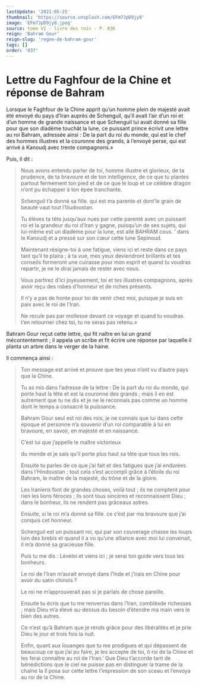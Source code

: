 ```yaml
---
lastUpdate: '2021-05-25'
thumbnail: 'https://source.unsplash.com/EFm7JpD9jy8'
image: 'EFm7JpD9jy8.jpeg'
source: tome VI - livre des rois - P. 036
reign: 'Bahram Gour'
reign-slug: 'regne-de-bahram-gour'
tags: []
order: '037'
---
```


# Lettre du Faghfour de la Chine et réponse de Bahram

Lorsque le Faghfour de la Chine apprit qu’un homme plein de majesté avait été envoyé du pays d’Iran auprès de Schenguil, qu’il avait l’air d’un roi et d’un homme de grande naissance et que Schenguil lui avait donné sa fille pour que son diadème touchât la lune, ce puissant prince écrivit une lettre au roi Bahram, adressée ainsi : De la part du roi du monde, qui est le chef des hommes illustres et la couronne des grands, à l’envoyé perse, qui est arrivé à Kanoudj avec trente compagnons.»

Puis, il dit :

> Nous avons entendu parler de toi, homme illustre et glorieux, de ta prudence, de ta bravoure et de ton intelligence, de ce que tu plantes partout fermement ton pied et de ce que le loup et ce célèbre dragon n’ont pu échapper à ton épée tranchante.
>
> Schenguil t’a donné sa fille. qui est ma parente et dont’le grain de beauté vaut tout l’IIiudoustan.
>
> Tu élèves ta tête jusqu’aux nues par cette parenté avec un puissant roi et la grandeur du roi d’Iran y gagne, puisqu’un de ses sujets, qui lui-même est un diadème pour la lune, est allé BAHRAM cous. ’ dans le Kanoudj et a pressé sur son cœur cette lune Sepinoud.
>
> Maintenant résigne-toi à une fatigue, viens ici et reste dans ce pays tant qu’il te plaira ; à ta vue, mes yeux deviendront brillants et tes conseils formeront une cuirasse pour mon esprit et quand tu voudras repartir, je ne le dirai jamais de rester avec nous.
>
> Vous partirez d’ici joyeusement, toi et tes illustres compagnons, après avoir reçu des robes d’honneur et de riches présents.
>
> Il n’y a pas de honte pour toi de venir chez moi, puisque je suis en paix avec le roi de l’Iran.
>
> Ne recule pas par mollesse devant ce voyage et quand tu voudras t’en retourner chez toi, tu ne seras pas retenu.»

Bahram Gour reçut cette lettre, qui fit naître en lui un grand mécontentement ; il appela un scribe et fit écrire une réponse par laquelle il planta un arbre dans le verger de la haine.

Il commença ainsi :

> Ton message est arrivé et prouve que tes yeux n’ont vu d’autre pays que la Chine.
>
> Tu as mis dans l’adresse de la lettre : De la part du roi du monde, qui porte haut la tête et est la couronne des grands ; mais il en est autrement que tu ne dis et je ne le reconnais pas comme un homme dont le temps a consacré la puissance.
>
> Bahram Gour seul est roi des rois, je ne connais que lui dans cette époque et personne n’a souvenir d’un roi comparable à lui en bravoure, en savoir, en majesté et en naissance.
>
> C’est lui que j’appelle le maître victorieux
>
> du monde et je sais qu’il porte plus haut sa tête que tous les rois.
>
> Ensuite tu parles de ce que j’ai fait et des fatigues que j’ai endurées dans l’Hindoustan ; tout cela s’est accompli grâce à l’étoile du roi Bahram, le maître de la majesté, du trône et de la gloire.
>
> Les Iraniens font de grandes choses, voilà tout ; ils ne comptent pour rien les lions féroces ; ils sont tous sincères et reconnaissent Dieu ; dans le bonheur, ils ne rendent pas grâceaux astres.
>
> Ensuite, si le roi m’a donné sa fille. ce c’est par ma bravoure que j’ai conquis cet honneur.
>
> Schenguil est un puissant roi, qui par son couverage chasse les loups loin des brebis et quand il a vu qu’une alliance avec moi lui convenait, il m’a donné sa gracieuse fille.
>
> Puis tu me dis : Lèveloi et viens ici ; je serai ton guide vers tous les bonheurs.
>
> Le roi de l’Iran m’aurait envoyé dans l’Inde et j’irais en Chine pour avoir du satin chinois ?
>
> Le roi ne m’approuverait pas si je parlais de chose pareille.
>
> Ensuite tu écris que tu me renverras dans l’Iran, combléxde richesses ; mais Dieu m’a élevé au-dessus du besoin d’étendre ma main vers le bien des autres.
>
> Ce n’est qu’à Bahram que je rends grâce pour des libéralités et je prie Dieu le jour et trois fois la nuit.
>
> Enfin, quant aux louanges que tu me prodigues et qui dépassent de beaucoup ce que j’ai pu faire, je les accepte de toi, ô roi de la Chine et les ferai connaître au roi de l’Iran.’ Que Dieu t’accorde tant de bénédictions que le ciel ne puisse pas en distinguer la trame de la chaîne la Il posa sur cette lettre l’impression de son sceau et l’envoya au roi de la Chine.

